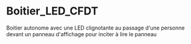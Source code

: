 # Boitier_LED_CFDT
Boitier autonome avec une LED clignotante au passage d'une personne devant un panneau d'affichage pour inciter à lire le panneau
